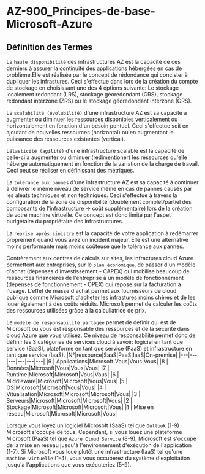 # AZ-900_Principes-de-base-Microsoft-Azure

## Définition des Termes

La `haute disponibilité` des infrastructures AZ est la capacité de ces derniers à assurer la continuité des applications hébergées en cas de problème.Elle est réalisée par le concept de rédondance qui concister à dupliquer les infrastures. Ceci s'effectue dans lors de la création du compte de stockage en choisissant une des 4 options suivante: Le stockage localement redondant (LRS), stockage géoredondant (GRS), stockage redondant interzone (ZRS) ou le stockage géoredondant interzone (GRS).

La `scalabilité (évolubilité)` d'une infrastructure AZ est sa capacité à augmenter ou diminuer les ressources disponibles verticalement ou horizontalement en fonction d'un besoin pontuel. Ceci s'effectue soit en ajoutant de nouvelles ressources (horizontal) ou en augmentant le puissance des ressources existantes (vertical). 

L`élasticité (agilité)` d'une infrastructure scalable est la capacité de celle-ci à augmenter ou diminuer (redimentioner) les ressources qu'elle héberge automatiquement en fonction de la variation de la charge de travail. Ceci peut se réaliser en définissant des métriques.

La `tolérance aux pannes` d'une infrastructure AZ est sa capacité à continuer à délivrer le même niveau de service même en cas de pannes causés par les aléats techniques et non techniques. Ceci s'effectue à travers la configuration de la zone de disponibilité (doublement complet/partiel des composants de l'infrastructure -> coût supplémentaire) lors de la création de votre machine virtuelle. Ce concept est donc limité par l'aspet budgetaire du propriétaire des infrastructures.

La `reprise après sinistre` est la capacité de votre application à redémarrer proprement quand vous avez un incident majeur. Elle est une alternative moins performante mais moins coûteuse que le tolérance aux pannes.

Contrèrement aux centres de calculs sur sites, les infractures cloud Azure permettent aux entreprises, sur le `plan économique`, de passer d'un modèle d'achat (dépenses d'investissement - CAPEX) qui mobilise beaucoup de ressources financières de l'entreprise à un modèle de fonctionnement (dépenses de fonctionnement - OPEX) qui repose sur la facturation à l'usage. L'effet de masse d'achat permet aux fournisseurs de cloud publique comme Microsoft d'acheter les infrastures moins chères et de les louer également à des coûts réduits. Microsoft permet de calculer les coûts des ressources utilisées grâce à la calcullatrice de prix.

Le `modèle de responsabilité partagée` permet de definir qui est de Microsoft ou vous est responsable des ressources et de la sécurité dans cloud Azure que vous utilisez. Ce niveau de responsabilité permet donc de définir les 3 catégories de services cloud à savoir: logiciel en tant que service (SaaS), plateforme en tant que service (PaaS) et infrastructure en tant que service (IaaS).
|N°|ressource|SaaS|PaaS|IaaS|On-premise|
|---|---|---|---|---|---|
|9 | Applications|Microsoft|Vous|Vous|Vous|
|8 | Données|Microsoft|Vous|Vous|Vous|
|7 | Runtime|Microsoft|Microsoft|Vous|Vous|
|6 | Middleware|Microsoft|Microsoft|Vous|Vous|
|5 | OS|Microsoft|Microsoft|Vous|Vous|
|4 | Vitualisation|Microsoft|Microsoft|Microsoft|Vous|
|3 | Serveurs|Microsoft|Microsoft|Microsoft|Vous|
|2 | Stockage|Microsoft|Microsoft|Microsoft|Vous|
|1 | Mise en réseau|Microsoft|Microsoft|Microsoft|Vous|

Lorsque vous loyez un logiciel Microsoft (SaaS) tel que `Outlook` (1-9) Microsoft s'occupe de tous. Cependant, si vous louez une plateforme Microsoft (PaaS) tel que `Azure Cloud Service` (8-9), Microsoft est s'occupe de la mise en réseau jusqu'à l'environnement d'exécution de l'application (1-7). Si Microsoft vous loue plutôt une infrastructure (IaaS) tel qu'une `machine virtuelle` (1-4), vous vous occuperez du système d'exploitation jusqu'à l'applications que vous exécuteriez (5-9).